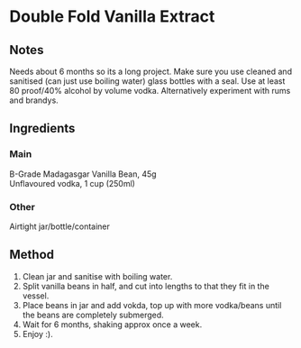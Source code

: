# Double Fold Vanilla Extract

## Notes
Needs about 6 months so its a long project. Make sure you use cleaned and sanitised (can just use boiling water) glass bottles with a seal. Use at least 80 proof/40% alcohol by volume vodka. Alternatively experiment with rums and brandys. 

## Ingredients
### Main
B-Grade Madagasgar Vanilla Bean,    45g  
Unflavoured vodka,  1 cup (250ml)  
### Other
Airtight jar/bottle/container  
## Method
1. Clean jar and sanitise with boiling water.  
2. Split vanilla beans in half, and cut into lengths to that they fit in the vessel.  
3. Place beans in jar and add vokda, top up with more vodka/beans until the beans are completely submerged.  
4. Wait for 6 months, shaking approx once a week.  
5. Enjoy :).  